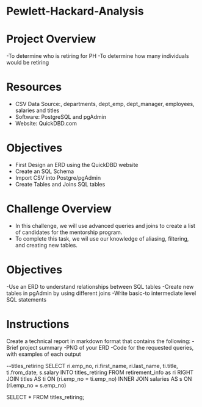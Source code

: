 # Pewlett-Hackard-Analysis

# Project Overview

-To determine who is retiring for PH 
-To determine how many individuals would be retiring 

# Resources
- CSV Data Source:, departments, dept_emp, dept_manager, employees, salaries and titles
- Software: PostgreSQL and pgAdmin
- Website: QuickDBD.com

# Objectives
- First Design an ERD using the QuickDBD website
- Create an SQL Schema
- Import CSV into Postgre/pgAdmin
- Create Tables and Joins SQL tables

# Challenge Overview
- In this challenge, we will use advanced queries and joins to create a list of candidates for the mentorship program. 
- To complete this task, we wil use our knowledge of aliasing, filtering, and creating new tables.

# Objectives
-Use an ERD to understand relationships between SQL tables
-Create new tables in pgAdmin by using different joins
-Write basic-to intermediate level SQL statements

# Instructions
Create a technical report in markdown format that contains the following:
-Brief project summary
-PNG of your ERD
-Code for the requested queries, with examples of each output

--titles_retiring
SELECT ri.emp_no,
ri.first_name,
ri.last_name,
ti.title,
ti.from_date,
s.salary
INTO titles_retiring
FROM retirement_info as ri
RIGHT JOIN titles AS ti
ON (ri.emp_no = ti.emp_no)
INNER JOIN salaries AS s
ON (ri.emp_no = s.emp_no)

SELECT * FROM titles_retiring;



